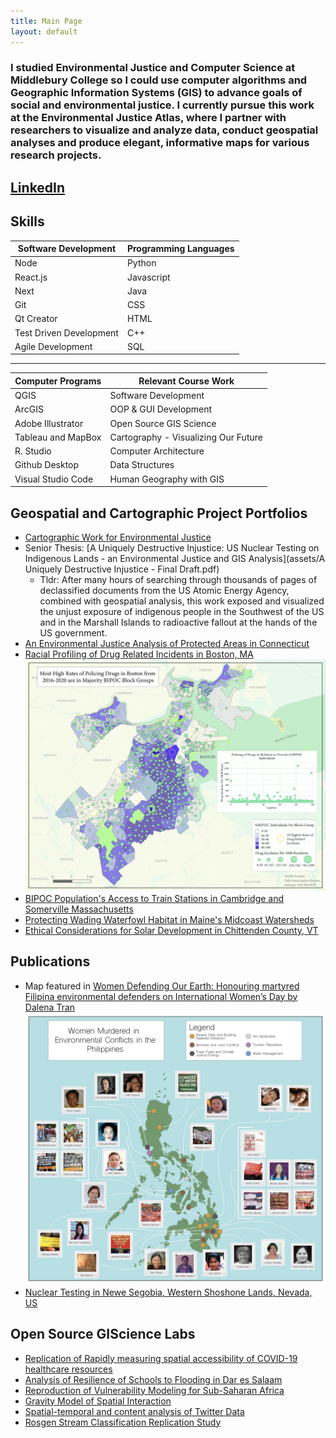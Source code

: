 ```yaml
---
title: Main Page
layout: default
---
```


### I studied Environmental Justice and Computer Science at Middlebury College so I could use computer algorithms and Geographic Information Systems (GIS) to advance goals of social and environmental justice. I currently pursue this work at the Environmental Justice Atlas, where I partner with researchers to visualize and analyze data, conduct geospatial analyses and produce elegant, informative maps for various research projects.

## [LinkedIn](https://www.linkedin.com/in/arielle-landau-8374091bb)

## Skills

| Software Development | Programming Languages |
| ------------- | ------------- |
| Node  | Python |
| React.js  | Javascript |
| Next | Java |
| Git | CSS |
| Qt Creator| HTML |
| Test Driven Development  | C++ |
| Agile Development  | SQL |

-----

| Computer Programs | Relevant Course Work |
| ------------- | ------------- |
| QGIS | Software Development |
| ArcGIS | OOP & GUI Development |
| Adobe Illustrator | Open Source GIS Science |
| Tableau and MapBox | Cartography - Visualizing Our Future |
| R. Studio | Computer Architecture |
| Github Desktop | Data Structures |
| Visual Studio Code | Human Geography with GIS |

## Geospatial and Cartographic Project Portfolios
- [Cartographic Work for Environmental Justice](assets/EJMapPortfolio2022.pdf)
- Senior Thesis: [A Uniquely Destructive Injustice: US Nuclear Testing on Indigenous Lands - an Environmental Justice and GIS Analysis](assets/A Uniquely Destructive Injustice - Final Draft.pdf)
    - Tldr: After many hours of searching through thousands of pages of declassified documents from the US Atomic Energy Agency, combined with geospatial analysis, this work exposed and visualized the unjust exposure of indigenous people in the Southwest of the US and in the Marshall Islands to radioactive fallout at the hands of the US government.
- [An Environmental Justice Analysis of Protected Areas in Connecticut](Landau_CTEJReport.pdf)
- [Racial Profiling of Drug Related Incidents in Boston, MA](assets/BostonPolicing.md)
![Drug Incidents](assets/DrugIncidents.jpg)
- [BIPOC Population's Access to Train Stations in Cambridge and Somerville Massachusetts](assets/camberville.md)
- [Protecting Wading Waterfowl Habitat in Maine's Midcoast Watersheds](assets/WWHMaine.md)
- [Ethical Considerations for Solar Development in Chittenden County, VT](assets/ChittendenSolarEthics.md)

## Publications
- Map featured in [Women Defending Our Earth: Honouring martyred Filipina environmental defenders on International Women’s Day by Dalena Tran](https://theecologist.org/2022/mar/08/women-defending-our-earth)
![WED](assets/killedDefendersPhilippines.png)
- [Nuclear Testing in Newe Segobia, Western Shoshone Lands, Nevada, US](https://ejatlas.org/conflict/nuclear-testing-in-newe-segobia-western-shoshone-lands-in-nevada-us)


## Open Source GIScience Labs
- [Replication of Rapidly measuring spatial accessibility of COVID-19 healthcare resources](RP-Kang/report.md)
- [Analysis of Resilience of Schools to Flooding in Dar es Salaam](DarEsSalaamResilienceAcademy/report.md)
- [Reproduction of Vulnerability Modeling for Sub-Saharan Africa](RP-Malcomb/docs/report/RP-Malcomb-Report.md)
- [Gravity Model of Spatial Interaction](gravity/gravity.md)
- [Spatial-temporal and content analysis of Twitter Data](RE-Dorian/docs/RE-Dorian-Report.md)
- [Rosgen Stream Classification Replication Study](rosgen/rosgenReport.md)

